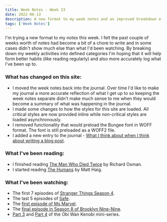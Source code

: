 ```yaml
---
title: Week Notes - Week 23
date: 2022-06-13
description: A new format to my week notes and an improved breakdown of what I've been up to over the last seven days.
tags: ['Week Notes']
---
```


I'm trying a new format to my notes this week. I felt the past couple of weeks worth of notes had become a bit of a chore to write and in some cases didn't show much else than what I'd been watching. By breaking down my weekly activities into defined categories I'm hoping that it will help form better habits (like reading regularly) and also more accurately log what I've been up to. 

### What has changed on this site:

- I moved the week notes back into the journal. Over time I'd like to make my journal a more accurate reflection of what I get up to so keeping the week notes separate didn't make much sense to me when they would become a summary of what was happening in the journal.
- I made some changes to how the styles for this site are loaded. All critical styles are now provided inline while non-critical styles are loaded asynchronously.
- I removed functionality that would preload the Bungee font in WOFF format. The font is still preloaded as a WOFF2 file.
- I added a new entry to the journal - [What I think about when I think about writing a blog post](/journal/2022/blog-post-thoughts/).

### What I've been reading:

- I finished reading [The Man Who Died Twice](/reading/9780241425428/) by Richard Osman.
- I started reading [The Humans](/reading/9780857868787/) by Matt Haig.

### What I've been watching:

- The first 7 episodes of [Stranger Things Season 4](https://www.themoviedb.org/tv/66732-stranger-things/season/4). 
- The last 5 episodes of [Safe](https://www.themoviedb.org/tv/72792-safe). 
- The [first episode of Ms Marvel](https://www.themoviedb.org/tv/92782-ms-marvel/season/1/episode/1).
- The [final episode in Season 8 of Brooklyn Nine-Nine](https://www.themoviedb.org/tv/48891-brooklyn-nine-nine/season/8/episode/9).
- [Part 3](https://www.themoviedb.org/tv/92830-obi-wan-kenobi/season/1/episode/3) and [Part 4](https://www.themoviedb.org/tv/92830-obi-wan-kenobi/season/1/episode/4) of the Obi Wan Kenobi mini-series. 
